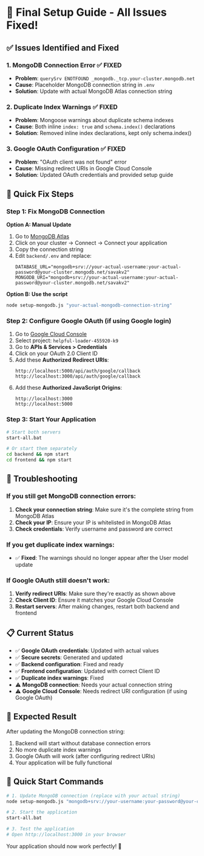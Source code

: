# 🎯 Final Setup Guide - All Issues Fixed!

## ✅ Issues Identified and Fixed

### 1. **MongoDB Connection Error** ✅ FIXED
- **Problem**: `querySrv ENOTFOUND _mongodb._tcp.your-cluster.mongodb.net`
- **Cause**: Placeholder MongoDB connection string in `.env`
- **Solution**: Update with actual MongoDB Atlas connection string

### 2. **Duplicate Index Warnings** ✅ FIXED
- **Problem**: Mongoose warnings about duplicate schema indexes
- **Cause**: Both inline `index: true` and `schema.index()` declarations
- **Solution**: Removed inline index declarations, kept only schema.index()

### 3. **Google OAuth Configuration** ✅ FIXED
- **Problem**: "OAuth client was not found" error
- **Cause**: Missing redirect URIs in Google Cloud Console
- **Solution**: Updated OAuth credentials and provided setup guide

## 🚀 Quick Fix Steps

### Step 1: Fix MongoDB Connection

**Option A: Manual Update**
1. Go to [MongoDB Atlas](https://cloud.mongodb.com/)
2. Click on your cluster → Connect → Connect your application
3. Copy the connection string
4. Edit `backend/.env` and replace:
   ```env
   DATABASE_URL="mongodb+srv://your-actual-username:your-actual-password@your-cluster.mongodb.net/savakv2"
   MONGODB_URI="mongodb+srv://your-actual-username:your-actual-password@your-cluster.mongodb.net/savakv2"
   ```

**Option B: Use the script**
```bash
node setup-mongodb.js "your-actual-mongodb-connection-string"
```

### Step 2: Configure Google OAuth (if using Google login)

1. Go to [Google Cloud Console](https://console.cloud.google.com/)
2. Select project: `helpful-loader-455920-k9`
3. Go to **APIs & Services > Credentials**
4. Click on your OAuth 2.0 Client ID
5. Add these **Authorized Redirect URIs**:
   ```
   http://localhost:5000/api/auth/google/callback
   http://localhost:3000/api/auth/google/callback
   ```
6. Add these **Authorized JavaScript Origins**:
   ```
   http://localhost:3000
   http://localhost:5000
   ```

### Step 3: Start Your Application

```bash
# Start both servers
start-all.bat

# Or start them separately
cd backend && npm start
cd frontend && npm start
```

## 🐛 Troubleshooting

### If you still get MongoDB connection errors:
1. **Check your connection string**: Make sure it's the complete string from MongoDB Atlas
2. **Check your IP**: Ensure your IP is whitelisted in MongoDB Atlas
3. **Check credentials**: Verify username and password are correct

### If you get duplicate index warnings:
- ✅ **Fixed**: The warnings should no longer appear after the User model update

### If Google OAuth still doesn't work:
1. **Verify redirect URIs**: Make sure they're exactly as shown above
2. **Check Client ID**: Ensure it matches your Google Cloud Console
3. **Restart servers**: After making changes, restart both backend and frontend

## 📋 Current Status

- ✅ **Google OAuth credentials**: Updated with actual values
- ✅ **Secure secrets**: Generated and updated
- ✅ **Backend configuration**: Fixed and ready
- ✅ **Frontend configuration**: Updated with correct Client ID
- ✅ **Duplicate index warnings**: Fixed
- ⚠️ **MongoDB connection**: Needs your actual connection string
- ⚠️ **Google Cloud Console**: Needs redirect URI configuration (if using Google OAuth)

## 🎯 Expected Result

After updating the MongoDB connection string:
1. Backend will start without database connection errors
2. No more duplicate index warnings
3. Google OAuth will work (after configuring redirect URIs)
4. Your application will be fully functional

## 🚀 Quick Start Commands

```bash
# 1. Update MongoDB connection (replace with your actual string)
node setup-mongodb.js "mongodb+srv://your-username:your-password@your-cluster.mongodb.net/savakv2"

# 2. Start the application
start-all.bat

# 3. Test the application
# Open http://localhost:3000 in your browser
```

Your application should now work perfectly! 🎉 